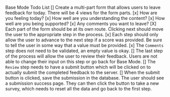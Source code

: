 Base Mode Todo List
[]  Create a multi-part form that allows users to leave feedback for today. 
There will be 4 views for the form parts.
    [x]  How are you feeling today?
    [x]  How well are you understanding the content?
    [x]  How well are you being supported?
    [x]  Any comments you want to leave?
[X]  Each part of the form should be at its own route. Clicking next should move the user to the appropriate step in the process.
[x]  Each step should only allow the user to advance to the next step if a score was provided. Be sure to tell the user in some way that a value must be provided.
[x]  The `Comments` step does not need to be validated, an empty value is okay.
[]  The last step of the process will allow the user to review their feedback. Users are not able to change their input on this step or go back for Base Mode.
[]  The `Review` step needs to have a submit button which will be clicked on to actually submit the completed feedback to the server.
[]  When the submit button is clicked, save the submission in the database. The user should see a submission success page. They can then click the button to take a new survey, which needs to reset all the data and go back to the first step.